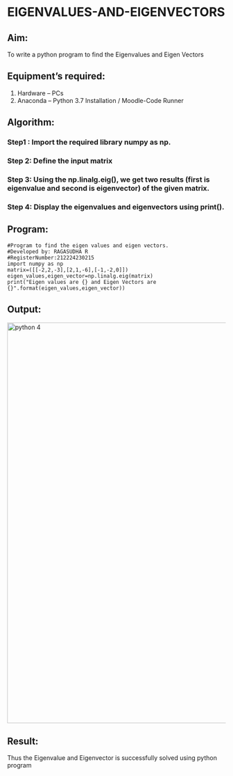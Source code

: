 # EIGENVALUES-AND-EIGENVECTORS
## Aim:
To write a python program to find the Eigenvalues and Eigen Vectors
## Equipment’s required:
1. 	Hardware – PCs
2. 	Anaconda – Python 3.7 Installation / Moodle-Code Runner
## Algorithm:
### Step1 : Import the required library numpy as np.
### Step 2: Define the input matrix
### Step 3: Using the np.linalg.eig(),  we get two results (first is eigenvalue and second is eigenvector) of the given matrix.
### Step 4: Display the eigenvalues and eigenvectors using print().

## Program:
```
#Program to find the eigen values and eigen vectors.
#Developed by: RAGASUDHA R
#RegisterNumber:212224230215
import numpy as np
matrix=([[-2,2,-3],[2,1,-6],[-1,-2,0]])
eigen_values,eigen_vector=np.linalg.eig(matrix)
print("Eigen values are {} and Eigen Vectors are {}".format(eigen_values,eigen_vector))
```
## Output:
<img width="1293" height="921" alt="python 4" src="https://github.com/user-attachments/assets/e13c0b09-725d-4206-b691-16a451bd5397" />

## Result:
Thus the Eigenvalue and Eigenvector is successfully solved using python program
